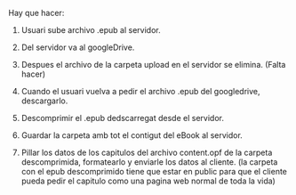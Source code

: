 Hay que hacer:

1. Usuari sube archivo .epub al servidor.
2. Del servidor va al googleDrive.
3. Despues el archivo de la carpeta upload en el servidor se elimina. (Falta hacer)

4. Cuando el usuari vuelva a pedir el archivo .epub del googledrive, descargarlo.
5. Descomprimir el .epub dedscarregat desde el servidor.
6. Guardar la carpeta amb tot el contigut del eBook al servidor.
7. Pillar los datos de los capitulos del archivo content.opf de la carpeta descomprimida, formatearlo y enviarle los datos al cliente. (la carpeta con el epub descomprimido tiene que estar en public para que el cliente pueda pedir el capitulo como una pagina web normal de toda la vida)